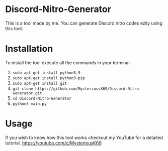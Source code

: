 # Discord-Nitro-Generator
This is a tool made by me. You can generate Discord nitro codes ezily using this tool.

# Installation

To install the tool execute all the commands in your terminal:
1. `sudo apt-get install python3.9`
2. `sudo apt-get install python3-pip`
3. `sudo apt-get install git`
4. `git clone https://github.com/MysteriousK69/Discord-Nitro-Generator.git`
5. `cd Discord-Nitro-Generator`
6. `python3 main.py`

# Usage
If you wish to know how this tool works checkout my YouTube for a detailed tutorial. https://youtube.com/c/MysteriousK69
